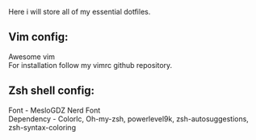 Here i will store all of my essential dotfiles. <br>

Vim config:
-----------------------------------------------
Awesome vim <br>
For installation follow my vimrc github repository.
<br>

Zsh shell config:
-----------------------------------------------
Font - MesloGDZ Nerd Font <br>
Dependency - Colorlc, Oh-my-zsh, powerlevel9k, zsh-autosuggestions, zsh-syntax-coloring
